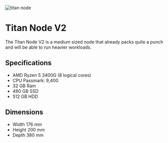 ![titan node](titannode.png)

# Titan Node V2
The Titan Node V2 is a medium sized node that already packs quite a punch and will be able to run heavier workloads.


## Specifications

* AMD Ryzen 5 3400G (8 logical cores)
* CPU Passmark: 9,400
* 32 GB Ram
* 480 GB SSD 
* 512 GB HDD

## Dimensions

* Width 176 mm
* Height 200 mm
* Depth 380 mm  

